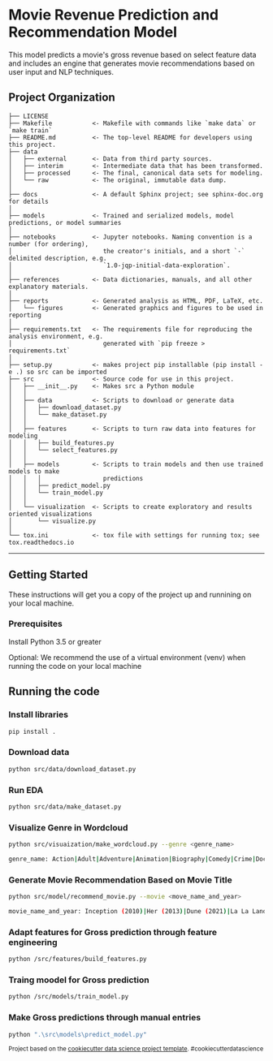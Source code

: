Movie Revenue Prediction and Recommendation Model
==============================

This model predicts a movie's gross revenue based on select feature data and includes an engine that generates movie recommendations based on user input and NLP techniques. 

Project Organization
------------

    ├── LICENSE
    ├── Makefile           <- Makefile with commands like `make data` or `make train`
    ├── README.md          <- The top-level README for developers using this project.
    ├── data
    │   ├── external       <- Data from third party sources.
    │   ├── interim        <- Intermediate data that has been transformed.
    │   ├── processed      <- The final, canonical data sets for modeling.
    │   └── raw            <- The original, immutable data dump.
    │
    ├── docs               <- A default Sphinx project; see sphinx-doc.org for details
    │
    ├── models             <- Trained and serialized models, model predictions, or model summaries
    │
    ├── notebooks          <- Jupyter notebooks. Naming convention is a number (for ordering),
    │                         the creator's initials, and a short `-` delimited description, e.g.
    │                         `1.0-jqp-initial-data-exploration`.
    │
    ├── references         <- Data dictionaries, manuals, and all other explanatory materials.
    │
    ├── reports            <- Generated analysis as HTML, PDF, LaTeX, etc.
    │   └── figures        <- Generated graphics and figures to be used in reporting
    │
    ├── requirements.txt   <- The requirements file for reproducing the analysis environment, e.g.
    │                         generated with `pip freeze > requirements.txt`
    │
    ├── setup.py           <- makes project pip installable (pip install -e .) so src can be imported
    ├── src                <- Source code for use in this project.
    │   ├── __init__.py    <- Makes src a Python module
    │   │
    │   ├── data           <- Scripts to download or generate data
    │   │   ├── download_dataset.py
    │   │   └── make_dataset.py    
    │   │
    │   ├── features       <- Scripts to turn raw data into features for modeling
    │   │   ├── build_features.py
    │   │   └── select_features.py
    │   │
    │   ├── models         <- Scripts to train models and then use trained models to make
    │   │   │                 predictions
    │   │   ├── predict_model.py
    │   │   └── train_model.py
    │   │
    │   └── visualization  <- Scripts to create exploratory and results oriented visualizations
    │       └── visualize.py
    │
    └── tox.ini            <- tox file with settings for running tox; see tox.readthedocs.io


--------
Getting Started
--------
These instructions will get you a copy of the project up and runnining on your local machine. 

### Prerequisites
Install Python 3.5 or greater

Optional: We recommend the use of a virtual environment (venv) when running the code on your local machine

## Running the code

### Install libraries
```bash
pip install .
```
### Download data
```bash
python src/data/download_dataset.py
```
### Run EDA
```bash
python src/data/make_dataset.py
```
### Visualize Genre in Wordcloud
```bash
python src/visuaization/make_wordcloud.py --genre <genre_name>

genre_name: Action|Adult|Adventure|Animation|Biography|Comedy|Crime|Documentary|Drama|Family|Fantasy|Film-Noir|History|Horror|Music|Musical|Mystery|Romance|Sci-Fi|Science Fiction|Sport|TV Movie|Thiller|War|Western
```
### Generate Movie Recommendation Based on Movie Title
```bash
python src/model/recommend_movie.py --movie <move_name_and_year>

movie_name_and_year: Inception (2010)|Her (2013)|Dune (2021)|La La Land (2016)|Mars Attacks! (1996)|The Departed (2006)
```


### Adapt features for Gross prediction through feature engineering
```bash
python /src/features/build_features.py
```


### Traing moodel for Gross prediction
```bash
python /src/models/train_model.py
```

### Make Gross predictions through manual entries
```bash
python ".\src\models\predict_model.py"
```


<p><small>Project based on the <a target="_blank" href="https://drivendata.github.io/cookiecutter-data-science/">cookiecutter data science project template</a>. #cookiecutterdatascience</small></p>
